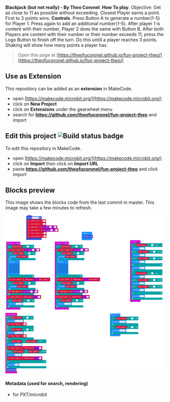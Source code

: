 **Blackjack (but not really) - By Theo Coronel**.
**How To play**.
Objective: Get as close to 11 as possible without exceeding.
Closest Player earns a point.
First to 3 points wins.
**Controls**.
Press Button A to generate a number(1-5) for Player 1.
Press again to add an additional number(1-5).
After player 1 is content with their number, Player 2 does the same with Button B.
After both Players are content with their number or their number exceeds 11, press the Logo Button to finish off the turn.
Do this untill a player reaches 3 points.
Shaking will show how many points a player has.
> Open this page at [https://theofucoronel.github.io/fun-project-theo/](https://theofucoronel.github.io/fun-project-theo/)

## Use as Extension

This repository can be added as an **extension** in MakeCode.

* open [https://makecode.microbit.org/](https://makecode.microbit.org/)
* click on **New Project**
* click on **Extensions** under the gearwheel menu
* search for **https://github.com/theofucoronel/fun-project-theo** and import

## Edit this project ![Build status badge](https://github.com/theofucoronel/fun-project-theo/workflows/MakeCode/badge.svg)

To edit this repository in MakeCode.

* open [https://makecode.microbit.org/](https://makecode.microbit.org/)
* click on **Import** then click on **Import URL**
* paste **https://github.com/theofucoronel/fun-project-theo** and click import

## Blocks preview

This image shows the blocks code from the last commit in master.
This image may take a few minutes to refresh.

![A rendered view of the blocks](https://github.com/theofucoronel/fun-project-theo/raw/master/.github/makecode/blocks.png)

#### Metadata (used for search, rendering)

* for PXT/microbit
<script src="https://makecode.com/gh-pages-embed.js"></script><script>makeCodeRender("{{ site.makecode.home_url }}", "{{ site.github.owner_name }}/{{ site.github.repository_name }}");</script>
